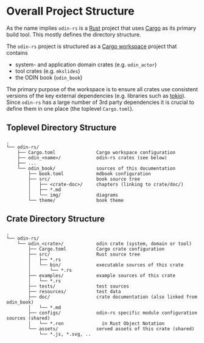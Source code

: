 # Overall Project Structure

As the name implies `odin-rs` is a [Rust](https://www.rust-lang.org/) project that uses [Cargo](https://doc.rust-lang.org/cargo/)
as its primary build tool. This mostly defines the directory structure.

The `odin-rs` project is structured as a [Cargo workspace](https://doc.rust-lang.org/book/ch14-03-cargo-workspaces.html) project
that contains 

- system- and application domain crates (e.g. `odin_actor`)
- tool crates (e.g. `mkslides`)
- the ODIN book (`odin_book`)

The primary purpose of the workspace is to ensure all crates use consistent versions of the key external dependencies
(e.g. libraries such as [tokio](https://docs.rs/tokio/latest/tokio/)). Since `odin-rs` has a large number of 3rd party
dependencies it is crucial to define them in one place (the toplevel `Cargo.toml`).

## Toplevel Directory Structure

```
.
└── odin-rs/
    ├── Cargo.toml               Cargo workspace configuration
    ├── odin_<name>/             odin-rs crates (see below)
    ├── ...
    └── odin_book/               sources of this documentation
        ├── book.toml            mdbook configuration
        ├── src/                 book source tree
        │   ├── <crate-doc>/     chapters (linking to crate/doc/)
        │   ├── *.md
        │   └── img/             diagrams
        └── theme/               book theme 
```

## Crate Directory Structure

```
.
└── odin-rs/
    └── odin_<crate>/            odin crate (system, domain or tool)
        ├── Cargo.toml           Cargo crate configuration
        ├── src/                 Rust source tree
        │   ├── *.rs
        │   └── bin/             executable sources of this crate
        │       └── *.rs
        ├── examples/            example sources of this crate
        │   └── *.rs
        ├── tests/               test sources
        ├── resources/           test data
        ├── doc/                 crate documentation (also linked from odin_book)
        │   └── *.md
        ├── configs/             odin-rs specific module configuration sources (shared)
        │   └── *.ron              in Rust Object Notation
        └── assets/              served assets of this crate (shared) 
            └── *.js, *.svg, ..
```